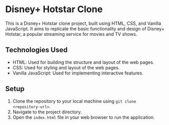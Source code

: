 # Disney+ Hotstar Clone

This is a Disney+ Hotstar clone project, built using HTML, CSS, and Vanilla JavaScript. It aims to replicate the basic functionality and design of Disney+ Hotstar, a popular streaming service for movies and TV shows.

## Technologies Used

- HTML: Used for building the structure and layout of the web pages.
- CSS: Used for styling and layout of the web pages.
- Vanilla JavaScript: Used for implementing interactive features.

## Setup

1. Clone the repository to your local machine using `git clone <repository-url>`.
2. Navigate to the project directory.
3. Open the `index.html` file in your web browser to run the application.
